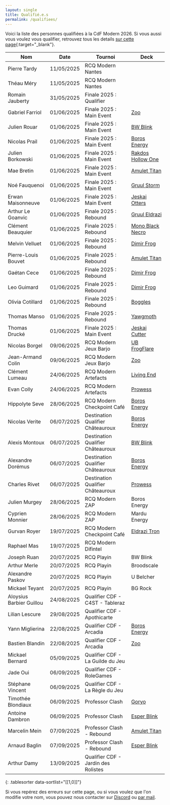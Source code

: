 ```yaml
---
layout: single
title: Qualifié.e.s
permalink: /qualifiees/
---
```


Voici la liste des personnes qualifiées à la CdF Modern 2026.
Si vous aussi vous voulez vous qualifier, retrouvez tous les details [sur cette page](/se-qualifier/){:target="_blank"}.

| Nom | Date | Tournoi | Deck |
| - | - | - | - |
| Pierre Tardy | 11/05/2025 | RCQ Modern Nantes |  |
| Théau Méry | 11/05/2025 | RCQ Modern Nantes |  |
| Romain Jauberty | 31/05/2025 | Finale 2025 : Qualifier |  |
| Gabriel Farriol | 01/06/2025 | Finale 2025 : Main Event | [Zoo](https://www.mtgtop8.com/event?e=69497&d=726444&f=MO) |
| Julien Rouar | 01/06/2025 | Finale 2025 : Main Event | [BW Blink](https://www.mtgtop8.com/event?e=69497&d=726445&f=MO) |
| Nicolas Prail | 01/06/2025 | Finale 2025 : Main Event | [Boros Energy](https://www.mtgtop8.com/event?e=69497&d=726447&f=MO) |
| Julien Borkowski | 01/06/2025 | Finale 2025 : Main Event | [Rakdos Hollow One](https://www.mtgtop8.com/event?e=69497&d=726446&f=MO) |
| Mae Bretin | 01/06/2025 | Finale 2025 : Main Event | [Amulet Titan](https://www.mtgtop8.com/event?e=69497&d=726449&f=MO) |
| Noé Fauquenoi | 01/06/2025 | Finale 2025 : Main Event | [Gruul Storm](https://www.mtgtop8.com/event?e=69497&d=726450&f=MO) |
| Erwan Maisonneuve | 01/06/2025 | Finale 2025 : Main Event | [Jeskai Otters](https://www.mtgtop8.com/event?e=69497&d=726448&f=MO) |
| Arthur Le Goanvic | 01/06/2025 | Finale 2025 : Rebound | [Gruul Eldrazi](https://www.mtgtop8.com/event?e=69528&f=MO) |
| Clément Beauquier | 01/06/2025 | Finale 2025 : Rebound | [Mono Black Necro](https://www.mtgtop8.com/event?e=69528&d=726714&f=MO) |
| Melvin Velluet | 01/06/2025 | Finale 2025 : Rebound | [Dimir Frog](https://www.mtgtop8.com/event?e=69528&d=726715&f=MO) |
| Pierre-Louis Bouvet | 01/06/2025 | Finale 2025 : Rebound | [Amulet Titan](https://www.mtgtop8.com/event?e=69528&d=726716&f=MO) |
| Gaétan Cece | 01/06/2025 | Finale 2025 : Rebound | [Dimir Frog](https://www.mtgtop8.com/event?e=69528&d=726717&f=MO) |
| Leo Guimard | 01/06/2025 | Finale 2025 : Rebound | [Dimir Frog](https://www.mtgtop8.com/event?e=69528&d=726718&f=MO) |
| Olivia Cotillard | 01/06/2025 | Finale 2025 : Rebound | [Boggles](https://www.mtgtop8.com/event?e=69528&d=726719&f=MO) |
| Thomas Manso | 01/06/2025 | Finale 2025 : Rebound | [Yawgmoth](https://www.mtgtop8.com/event?e=69528&d=726720&f=MO) |
| Thomas Drucké | 01/06/2025 | Finale 2025 : Main Event | [Jeskai Cutter](https://www.mtgtop8.com/event?e=69497&d=726451&f=MO) |
| Nicolas Borgel | 09/06/2025 | RCQ Modern Jeux Barjo | [UB FrogFlare](https://www.mtgtop8.com/event?e=70449&d=733789&f=MO) |
| Jean-Armand Colin | 09/06/2025 | RCQ Modern Jeux Barjo | [Zoo](https://www.mtgtop8.com/event?e=70449&d=733790&f=MO) |
| Clément Lumeau | 24/06/2025 | RCQ Modern Artefacts | [Living End](https://www.mtgtop8.com/event?e=70479&d=734005&f=MO) |
| Evan Colly | 24/06/2025 | RCQ Modern Artefacts | [Prowess](https://www.mtgtop8.com/event?e=70479&d=734006&f=MO) |
| Hippolyte Seve | 28/06/2025 | RCQ Modern Checkpoint Café | [Boros Energy](https://moxfield.com/decks/tyOJ_rAcGESdM2wTyLDnQA) |
| Nicolas Verite | 06/07/2025 | Destination Qualifier Châteauroux | [Boros Energy](https://www.mtgtop8.com/event?e=71390&d=741046&f=MO) |
| Alexis Montoux | 06/07/2025 | Destination Qualifier Châteauroux | [BW Blink](https://www.mtgtop8.com/event?e=71390&d=741048&f=MO) |
| Alexandre Dorémus | 06/07/2025 | Destination Qualifier Châteauroux | [Boros Energy](https://www.mtgtop8.com/event?e=71390&d=741052&f=MO) |
| Charles Rivet | 06/07/2025 | Destination Qualifier Châteauroux | [Prowess](https://www.mtgtop8.com/event?e=71390&d=741050&f=MO) |
| Julien Murgey | 28/06/2025 | RCQ Modern ZAP | Boros Energy
| Cyprien Monnier | 28/06/2025 | RCQ Modern ZAP | Mardu Energy
| Gurvan Royer | 19/07/2025 | RCQ Modern Checkpoint Café | [Eldrazi Tron](https://www.magic-ville.com/fr/decks/showdeck.php?ref=1056999) |
| Raphael Mas | 19/07/2025 | RCQ Modern Difintel | |
| Joseph Ruan | 20/07/2025 | RCQ Playin | BW Blink |
| Arthur Merle | 20/07/2025 | RCQ Playin | Broodscale |
| Alexandre Paskov | 20/07/2025 | RCQ Playin | U Belcher |
| Mickael Teyant | 20/07/2025 | RCQ Playin | BG Rock |
| Aloysius Barbier Guillou | 24/08/2025 | Qualifier CDF - C4ST - Tableraz |  |
| Lilian Lescure | 29/08/2025 | Qualifier CDF - Apothicarte |  |
| Yann Miglierina | 22/08/2025 | Qualifier CDF - Arcadia | [Boros Energy](https://www.mtgtop8.com/event?e=72759&d=751955&f=MO)  |
| Bastien Blandin | 22/08/2025 | Qualifier CDF - Arcadia | [Zoo](https://www.mtgtop8.com/event?e=72759&d=751956&f=MO)  |
| Mickael Bernard | 05/09/2025 | Qualifier CDF - La Guilde du Jeu |  |
| Jade Oui | 06/09/2025 | Qualifier CDF - RoleGames |  |
| Stéphane Vincent | 06/09/2025 | Qualifier CDF - La Règle du Jeu |  |
| Timothée Blondiaux | 06/09/2025 | Professor Clash | [Goryo](https://www.mtgtop8.com/event?e=73360&d=756523&f=MO)  |
| Antoine Dambron | 06/09/2025 | Professor Clash | [Esper Blink](https://www.mtgtop8.com/event?e=73360&d=756525&f=MO)  |
| Marcelin Mein | 07/09/2025 | Professor Clash - Rebound | [Amulet Titan](https://www.mtgtop8.com/event?e=73403&d=756911&f=MO)  |
| Arnaud Baglin | 07/09/2025 | Professor Clash - Rebound | [Esper Blink](https://www.mtgtop8.com/event?e=73403&d=756912&f=MO)  |
| Arthur Damy | 13/09/2025 | Qualifier CDF - Jardin des Rolistes |  |


{: .tablesorter data-sortlist="[[1,0]]"}

Si vous repérez des erreurs sur cette page, ou si vous voulez que l'on modifie votre nom, vous pouvez nous contacter sur [Discord](https://discord.gg/KW4KPRZ3n7) ou [par mail](mailto:lassembleedumodern@gmail.com).
